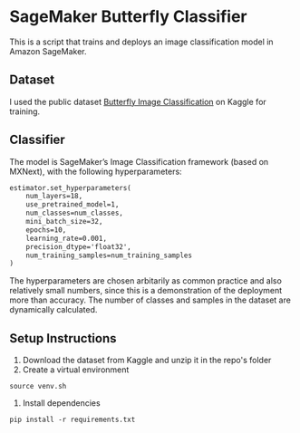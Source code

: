 # SageMaker Butterfly Classifier

This is a script that trains and deploys an image classification model in Amazon SageMaker.

## Dataset

I used the public dataset [Butterfly Image Classification](https://www.kaggle.com/datasets/phucthaiv02/butterfly-image-classification) on Kaggle for training.

## Classifier

The model is SageMaker’s Image Classification framework (based on MXNext), with the following hyperparameters:

```latex
estimator.set_hyperparameters(
    num_layers=18,
    use_pretrained_model=1,
    num_classes=num_classes,
    mini_batch_size=32,
    epochs=10,
    learning_rate=0.001,
    precision_dtype='float32',
    num_training_samples=num_training_samples
)
```

The hyperparameters are chosen arbitarily as common practice and also relatively small numbers, since this is a demonstration of the deployment more than accuracy. The number of classes and samples in the dataset are dynamically calculated. 

## Setup Instructions

1. Download the dataset from Kaggle and unzip it in the repo's folder
1. Create a virtual environment 
```
source venv.sh
```
1. Install dependencies
```
pip install -r requirements.txt
```




